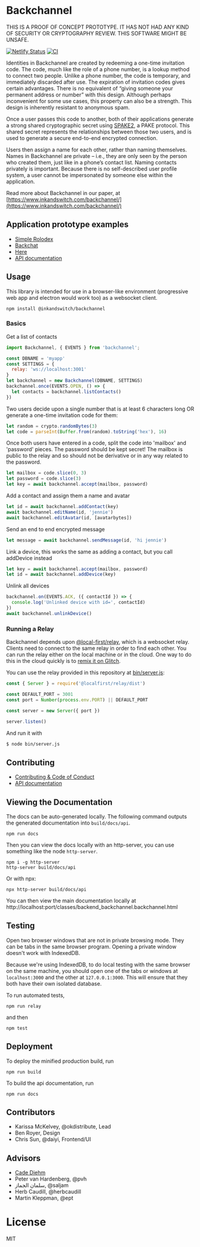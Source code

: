 # Backchannel

THIS IS A PROOF OF CONCEPT PROTOTYPE. IT HAS NOT HAD ANY KIND OF SECURITY OR
CRYPTOGRAPHY REVIEW. THIS SOFTWARE MIGHT BE UNSAFE.

[![Netlify Status](https://api.netlify.com/api/v1/badges/b91ac61c-abc1-40d0-9563-e05c189190ae/deploy-status)](https://app.netlify.com/sites/backchannel/deploys) [![CI](https://github.com/inkandswitch/backchannel/actions/workflows/ci.yml/badge.svg)](https://github.com/inkandswitch/backchannel/actions)

Identities in Backchannel are created by redeeming a one-time invitation code. The code, much like the role of a phone number, is a lookup method to connect two people. Unlike a phone number, the code is temporary, and immediately discarded after use. The expiration of invitation codes gives certain advantages. There is no equivalent of “giving someone your permanent address or number” with this design. Although perhaps inconvenient for some use cases, this property can also be a strength. This design is inherently resistant to anonymous spam.

Once a user passes this code to another, both of their applications generate a strong shared cryptographic secret using [SPAKE2](https://npmjs.org/spake2-wasm), a PAKE protocol. This shared secret represents the relationships between those two users, and is used to generate a secure end-to-end encrypted connection. 

Users then assign a name for each other, rather than naming themselves. Names in Backchannel are private – i.e., they are only seen by the person who created them, just like in a phone’s contact list. Naming contacts privately is important. Because there is no self-described user profile system, a user cannot be impersonated by someone else within the application. 

Read more about Backchannel in our paper, at [https://www.inkandswitch.com/backchannel/](https://www.inkandswitch.com/backchannel/)

## Application prototype examples

* [Simple Rolodex](example/index.js)
* [Backchat](https://github.com/inkandswitch/backchat)
* [Here](https://github.com/inkandswitch/here)
* [API documentation](https://backchannel.netlify.app/docs/api/)

## Usage

This library is intended for use in a browser-like environment (progressive web app and electron would work too) as a websocket client. 

```
npm install @inkandswitch/backchannel
```


### Basics 

Get a list of contacts

```js
import Backchannel, { EVENTS } from 'backchannel';

const DBNAME = 'myapp'
const SETTINGS = {
  relay: 'ws://localhost:3001'
}
let backchannel = new Backchannel(DBNAME, SETTINGS)
backchannel.once(EVENTS.OPEN, () => {
  let contacts = backchannel.listContacts()
})
```

Two users decide upon a single number that is at least 6 characters long OR generate a one-time invitation code for them:

```js
let random = crypto.randomBytes(3)
let code = parseInt(Buffer.from(random).toString('hex'), 16)
```


Once both users have entered in a code, split the code into 'mailbox' and
'password' pieces. The password should be kept secret! The mailbox is public to
the relay and so should not be derivative or in any way related to the password.

```js
let mailbox = code.slice(0, 3)
let password = code.slice(3)
let key = await backchannel.accept(mailbox, password)
```

Add a contact and assign them a name and avatar

```js
let id = await backchannel.addContact(key)
await backchannel.editName(id, 'jennie')
await backchannel.editAvatar(id, [avatarbytes])
```

Send an end to end encrypted message

```js
let message = await backchannel.sendMessage(id, 'hi jennie')
```

Link a device, this works the same as adding a contact, but you call addDevice instead
```js
let key = await backchannel.accept(mailbox, password)
let id = await backchannel.addDevice(key)
```

Unlink all devices

```js
backchannel.on(EVENTS.ACK, ({ contactId }) => {
  console.log('Unlinked device with id=', contactId)
})
await backchannel.unlinkDevice()
```

### Running a Relay

Backchannel depends upon [@local-first/relay](https://github.com/local-first-web/relay), which is a websocket relay. Clients need to connect to the same relay in order to find each other. You can run the relay either on the local machine or in the cloud. One way to do this in the cloud quickly is to [remix it on Glitch](https://glitch.com/edit/#!/import/github/local-first-web/relay-deployable).

You can use the relay provided in this repository at [bin/server.js](bin/server.js):

```js
const { Server } = require('@localfirst/relay/dist')

const DEFAULT_PORT = 3001 
const port = Number(process.env.PORT) || DEFAULT_PORT

const server = new Server({ port })

server.listen()
```

And run it with

```bash
$ node bin/server.js
```

## Contributing

* [Contributing & Code of Conduct](docs/contributing.md)
* [API documentation](https://backchannel.netlify.app/docs/api/)

## Viewing the Documentation

The docs can be auto-generated locally. The following command outputs the generated documentation into
`build/docs/api`. 

```
npm run docs
```

Then you can view the docs locally with an http-server, you can use something
like the node `http-server`.

```
npm i -g http-server
http-server build/docs/api
```

Or with npx:

```
npx http-server build/docs/api
```

You can then view the main documentation locally at http://localhost:port/classes/backend_backchannel.backchannel.html


## Testing

Open two browser windows that are not in private browsing mode. They can be
tabs in the same browser program. Opening a private window doesn't work with
IndexedDB.

Because we're using IndexedDB, to do local testing with the same browser on the
same machine, you should open one of the tabs or windows at
```localhost:3000``` and the other at ```127.0.0.1:3000```. This will ensure
that they both have their own isolated database.

To run automated tests, 

```
npm run relay
```

and then

```
npm test
```

## Deployment

To deploy the minified production build, run

```npm run build```

To build the api documentation, run

```npm run docs```


## Contributors

* Karissa McKelvey, @okdistribute, Lead 
* Ben Royer, Design
* Chris Sun, @daiyi, Frontend/UI

## Advisors

* [Cade Diehm](https://shiba.computer/)
* Peter van Hardenberg, @pvh
* سلمان الجماز, @saljam
* Herb Caudill, @herbcaudill
* Martin Kleppman, @ept

# License

MIT
